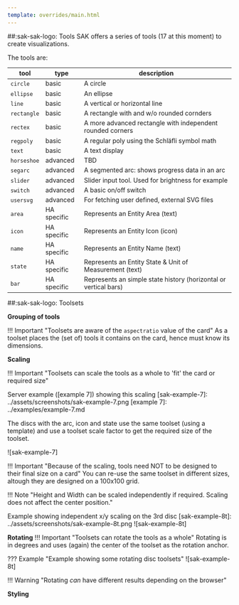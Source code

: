 ```yaml
---
template: overrides/main.html
---
```


##:sak-sak-logo: Tools
SAK offers a series of tools (17 at this moment) to create visualizations.

The tools are:

| tool        | type        | description |
| ----------- | ----------- | ----------- |
| `circle`    | basic       | A circle |
| `ellipse`   | basic       | An ellipse |
| `line`      | basic       | A vertical or horizontal line |
| `rectangle` | basic       | A rectangle with and w/o rounded cornders |
| `rectex`    | basic       | A more advanced rectangle with independent rounded corners |
| `regpoly`   | basic       | A regular poly using the Schläfli symbol math |
| `text`      | basic       | A text display |
| `horseshoe` | advanced    | TBD |
| `segarc`    | advanced    | A segmented arc: shows progress data in an arc |
| `slider`    | advanced    | Slider input tool. Used for brightness for example |
| `switch`    | advanced    | A basic on/off switch |
| `usersvg`   | advanced    | For fetching user defined, external SVG files |
| `area`      | HA specific | Represents an Entity Area (text) |
| `icon`      | HA specific | Represents an Entity Icon (icon) |
| `name`      | HA specific | Represents an Entity Name (text) |
| `state`     | HA specific | Represents an Entity State & Unit of Measurement (text) |
| `bar`       | HA specific | Represents an simple state history (horizontal or vertical bars)|

##:sak-sak-logo: Toolsets

**Grouping of tools**

!!! Important "Toolsets are aware of the `aspectratio` value of the card"
    As a toolset places the (set of) tools it contains on the card, hence must know its dimensions.

**Scaling**

!!! Important "Toolsets can scale the tools as a whole to 'fit' the card or required size"

Server example ([example 7]) showing this scaling
  [sak-example-7]: ../assets/screenshots/sak-example-7.png
  [example 7]: ../examples/example-7.md
    
The discs with the arc, icon and state use the same toolset (using a template) and use a toolset scale factor to get the required size of the toolset.

![sak-example-7]

!!! Important "Because of the scaling, tools need NOT to be designed to their final size on a card"
    You can re-use the same toolset in different sizes, altough they are designed on a 100x100 grid.

!!! Note "Height and Width can be scaled independently if required. Scaling does not affect the center position."

Example showing independent x/y scaling on the 3rd disc
  [sak-example-8t]: ../assets/screenshots/sak-example-8t.png
  ![sak-example-8t]

**Rotating**
!!! Important "Toolsets can rotate the tools as a whole"
    Rotating is in degrees and uses (again) the center of the toolset as the rotation anchor.

??? Example "Example showing some rotating disc toolsets"
    ![sak-example-8t]
    
!!! Warning "Rotating *can* have different results depending on the browser"    
    
**Styling**

